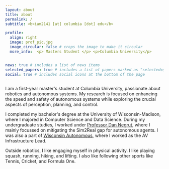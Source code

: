 ```yaml
---
layout: about
title: about
permalink: /
subtitle: <b>iam2141 [at] columbia [dot] edu</b>

profile:
  align: right
  image: prof_pic.jpg
  image_circular: false # crops the image to make it circular
  more_info:  <p> Masters Student </p> <p>Columbia University</p> 


news: true # includes a list of news items
selected_papers: true # includes a list of papers marked as "selected={true}"
social: true # includes social icons at the bottom of the page
---
```


I am a first-year master's student at Columbia University, passionate about robotics and autonomous systems. My research is focused on enhancing the speed and safety of autonomous systems while exploring the crucial aspects of perception, planning, and control.

I completed my bachelor's degree at the University of Wisconsin-Madison, where I majored in Computer Science and Data Science. During my undergraduate studies, I worked under [Professor Dan Negrut](https://sbel.wisc.edu/negrut-dan/), where I mainly focussed on mitigating the Sim2Real gap for autonomous agents. I was also a part of [Wisconsin Autonomous](https://wa.wisc.edu/), where I worked as the AV Infrastructure Lead. 

Outside robotics, I like engaging myself in physical activity. I like playing squash, running, hiking, and lifting. I also like following other sports like Tennis, Cricket, and Formula One. 

